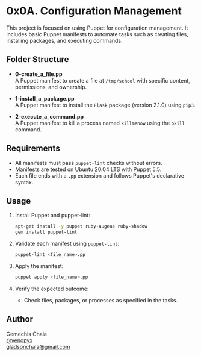 # 0x0A. Configuration Management

This project is focused on using Puppet for configuration management. It includes basic Puppet manifests to automate tasks such as creating files, installing packages, and executing commands.

## Folder Structure

- **0-create_a_file.pp**  
  A Puppet manifest to create a file at `/tmp/school` with specific content, permissions, and ownership.

- **1-install_a_package.pp**  
  A Puppet manifest to install the `Flask` package (version 2.1.0) using `pip3`.

- **2-execute_a_command.pp**  
  A Puppet manifest to kill a process named `killmenow` using the `pkill` command.

## Requirements

- All manifests must pass `puppet-lint` checks without errors.
- Manifests are tested on Ubuntu 20.04 LTS with Puppet 5.5.
- Each file ends with a `.pp` extension and follows Puppet's declarative syntax.

## Usage

1. Install Puppet and puppet-lint:
   ```bash
   apt-get install -y puppet ruby-augeas ruby-shadow
   gem install puppet-lint
   ```

2. Validate each manifest using `puppet-lint`:
   ```bash
   puppet-lint <file_name>.pp
   ```

3. Apply the manifest:
   ```bash
   puppet apply <file_name>.pp
   ```

4. Verify the expected outcome:
   - Check files, packages, or processes as specified in the tasks.

## Author

Gemechis Chala  
[@venopyx](https://t.me/venopyx)  
gladsonchala@gmail.com
